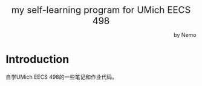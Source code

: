 <center><font size=5>my self-learning program for UMich EECS 498</font></center>
<p align='right'>by Nemo</p>

# Introduction
自学UMich EECS 498的一些笔记和作业代码。